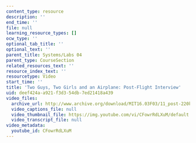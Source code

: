 ```yaml
---
content_type: resource
description: ''
end_time: ''
file: null
learning_resource_types: []
ocw_type: ''
optional_tab_title: ''
optional_text: ''
parent_title: Systems/Labs 04
parent_type: CourseSection
related_resources_text: ''
resource_index_text: ''
resourcetype: Video
start_time: ''
title: 'Two Guys, Two Girls and an Airplane: Post-Flight Interview'
uid: deef424a-a921-f3d3-54db-7ed21418a439
video_files:
  archive_url: http://www.archive.org/download/MIT16.03F03/11_post-220k.mp4
  video_captions_file: null
  video_thumbnail_file: https://img.youtube.com/vi/CFowrRdLXuM/default.jpg
  video_transcript_file: null
video_metadata:
  youtube_id: CFowrRdLXuM
---
```

